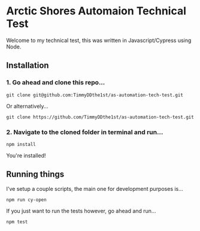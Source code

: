 # Arctic Shores Automaion Technical Test

Welcome to my technical test, this was written in Javascript/Cypress using Node.

## Installation

### 1. Go ahead and clone this repo...
```
git clone git@github.com:TimmyDDthe1st/as-automation-tech-test.git
```
Or alternatively...
```
git clone https://github.com/TimmyDDthe1st/as-automation-tech-test.git
```
### 2. Navigate to the cloned folder in terminal and run...
```
npm install
```
You're installed!

## Running things

I've setup a couple scripts, the main one for development purposes is...
```
npm run cy-open
```

If you just want to run the tests however, go ahead and run...
```
npm test
```

